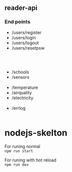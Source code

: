 ## reader-api

### End points 

- /users/register
- /users/login
- /users/logout
- /users/resetpsw

<br><br>
- /schools
- /sensors
<br><br>
- /temperature
- /airquality
- /electricity
<br><br>
- /errlog
<br><br>

# nodejs-skelton

For runing normal  
```npm run start```

For runing with hot reload   
```npm run dev```
